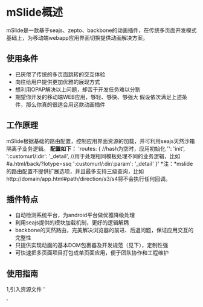 # mSlide概述
mSlide是一款基于seajs、zepto、backbone的动画插件，在传统多页面开发模式基础上，为移动端webapp应用界面切换提供动画解决方案。

## 使用条件

- 已厌倦了传统的多页面跳转的交互体验
- 向往给用户提供更加优雅的展现方式
- 想利用OPAP解决以上问题，却苦于开发任务难以分割
- 期望你开发的移动端WEB应用，够轻、够快、够强大
假设依次满足上述条件，那么你真的很适合用这款动画插件

## 工作原理
mSlide根据基础的路由配置，控制应用界面资源的加载，并可利用seajs天然沙箱隔离子业务逻辑。
**配置如下：**
'routes: {
	//hash为空时，应用初始化
	'': 'init', 
	':customurl/:dir': '_detail',
	//用于处理相同模板处理不同的业务逻辑，比如 #a.html/back/?lotype=ssq
	':customurl/:dir/:param': '_detail' 
}'
*注：*mslide的路由配置不提供扩展选项，并且最多支持三级查询，比如http://domain/app.html#path/direction/s3/s4将不会执行任何回调。

## 插件特点
- 自动检测系统平台，为android平台做优雅降级处理
- 利用seajs提供的模块加载机制，更好的逻辑解耦
- backbone的天然路由，完美解决浏览器的前进、后退问题，保证应用交互的完整性
- 只提供实现动画的基本DOM包裹器及开发规范（见下），定制性强
- 可快速把多页面项目打包成单页面应用，便于团队协作和工程维护

## 使用指南
1,引入资源文件
'
<link href="http://b.ued.taobao.net/a.tbcdn.cn/apps/lottery/mslide/css/slide.css" type="text/css" rel="stylesheet" />
<script src="http://b.ued.taobao.net/a.tbcdn.cn/apps/lottery/mslide/js/lib/sea.js"></script>
<script src="http://b.ued.taobao.net/a.tbcdn.cn/apps/lottery/mslide/js/lib/zepto.js"></script>
<script src="http://b.ued.taobao.net/a.tbcdn.cn/apps/lottery/mslide/js/lib/underscore.js"></script>
<script src="http://b.ued.taobao.net/a.tbcdn.cn/apps/lottery/mslide/js/lib/backbone.js"></script>
'

